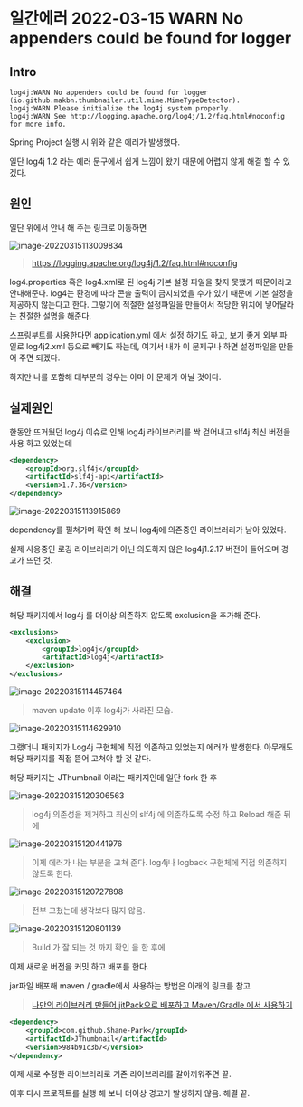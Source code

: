 # 일간에러 2022-03-15 WARN No appenders could be found for logger

## Intro

```
log4j:WARN No appenders could be found for logger (io.github.makbn.thumbnailer.util.mime.MimeTypeDetector).
log4j:WARN Please initialize the log4j system properly.
log4j:WARN See http://logging.apache.org/log4j/1.2/faq.html#noconfig for more info.
```

Spring Project 실행 시 위와 같은 에러가 발생했다.

일단 log4j 1.2 라는 에러 문구에서 쉽게 느낌이 왔기 때문에 어렵지 않게 해결 할 수 있겠다.

## 원인

일단 위에서 안내 해 주는 링크로 이동하면

![image-20220315113009834](https://raw.githubusercontent.com/Shane-Park/mdblog/main/devlife/todayError/20220315.assets/image-20220315113009834.png)

> https://logging.apache.org/log4j/1.2/faq.html#noconfig

log4.properties 혹은 log4.xml로 된 log4j 기본 설정 파일을 찾지 못했기 때문이라고 안내해준다. log4는 환경에 따라 콘솔 출력이 금지되었을 수가 있기 때문에 기본 설정을 제공하지 않는다고 한다. 그렇기에 적절한 설정파일을 만들어서 적당한 위치에 넣어달라는 친절한 설명을 해준다.

스프링부트를 사용한다면 application.yml 에서 설정 하기도 하고, 보기 좋게 외부 파일로 log4j2.xml 등으로 빼기도 하는데, 여기서 내가 이 문제구나 하면 설정파일을 만들어 주면 되겠다.

하지만 나를 포함해 대부분의 경우는 아마 이 문제가 아닐 것이다.

## 실제원인

한동안 뜨거웠던 log4j 이슈로 인해 log4j 라이브러리를 싹 걷어내고 slf4j 최신 버전을 사용 하고 있었는데

```xml
<dependency>
    <groupId>org.slf4j</groupId>
    <artifactId>slf4j-api</artifactId>
    <version>1.7.36</version>
</dependency>
```

![image-20220315113915869](https://raw.githubusercontent.com/Shane-Park/mdblog/main/devlife/todayError/20220315.assets/image-20220315113915869.png)

dependency를 펼쳐가며 확인 해 보니 log4j에 의존중인 라이브러리가 남아 있었다.

실제 사용중인 로깅 라이브러리가 아닌 의도하지 않은 log4j1.2.17 버전이 들어오며 경고가 뜨던 것.

## 해결

해당 패키지에서 log4j 를 더이상 의존하지 않도록 exclusion을 추가해 준다.

```xml
<exclusions>                
	<exclusion>
        <groupId>log4j</groupId>
        <artifactId>log4j</artifactId>
    </exclusion>
</exclusions>
```

![image-20220315114457464](https://raw.githubusercontent.com/Shane-Park/mdblog/main/devlife/todayError/20220315.assets/image-20220315114457464.png)

>  maven update 이후 log4j가 사라진 모습.

![image-20220315114629910](https://raw.githubusercontent.com/Shane-Park/mdblog/main/devlife/todayError/20220315.assets/image-20220315114629910.png)

그랬더니 패키지가 Log4j 구현체에 직접 의존하고 있었는지 에러가 발생한다.  아무래도 해당 패키지를 직접 뜯어 고쳐야 할 것 같다.

해당 패키지는 JThumbnail 이라는 패키지인데 일단 fork 한 후

![image-20220315120306563](https://raw.githubusercontent.com/Shane-Park/mdblog/main/devlife/todayError/20220315.assets/image-20220315120306563.png)

> log4j 의존성을 제거하고 최신의 slf4j 에 의존하도록 수정 하고 Reload 해준 뒤에

![image-20220315120441976](https://raw.githubusercontent.com/Shane-Park/mdblog/main/devlife/todayError/20220315.assets/image-20220315120441976.png)

> 이제 에러가 나는 부분을 고쳐 준다. log4j나 logback 구현체에 직접 의존하지 않도록 한다.

![image-20220315120727898](https://raw.githubusercontent.com/Shane-Park/mdblog/main/devlife/todayError/20220315.assets/image-20220315120727898.png)

> 전부 고쳤는데 생각보다 많지 않음.

![image-20220315120801139](https://raw.githubusercontent.com/Shane-Park/mdblog/main/devlife/todayError/20220315.assets/image-20220315120801139.png)

> Build 가 잘 되는 것 까지 확인 을 한 후에

이제 새로운 버전을 커밋 하고 배포를 한다.

jar파일 배포해 maven / gradle에서 사용하는 방법은 아래의 링크를 참고

> [나만의 라이브러리 만들어 jitPack으로 배포하고 Maven/Gradle 에서 사용하기](https://shanepark.tistory.com/227)

```xml
<dependency>
    <groupId>com.github.Shane-Park</groupId>
    <artifactId>JThumbnail</artifactId>
    <version>984b91c3b7</version>
</dependency>
```

 이제 새로 수정한 라이브러리로 기존 라이브러리를 갈아끼워주면 끝.

이후 다시 프로젝트를 실행 해 보니 더이상 경고가 발생하지 않음. 해결 끝.